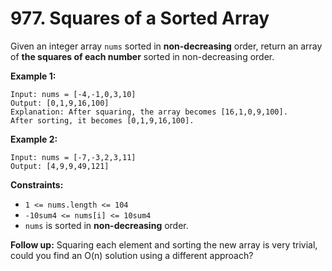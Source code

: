#   977. Squares of a Sorted Array

Given an integer array `nums` sorted in **non-decreasing** order, return an array of **the squares of each number** sorted in non-decreasing order.

**Example 1:**
```
Input: nums = [-4,-1,0,3,10]
Output: [0,1,9,16,100]
Explanation: After squaring, the array becomes [16,1,0,9,100].
After sorting, it becomes [0,1,9,16,100].
```
**Example 2:**
```
Input: nums = [-7,-3,2,3,11]
Output: [4,9,9,49,121]
```

**Constraints:**
- `1 <= nums.length <= 104`
- `-10sum4 <= nums[i] <= 10sum4`
- `nums` is sorted in **non-decreasing** order.

**Follow up:** Squaring each element and sorting the new array is very trivial, could you find an O(n) solution using a different approach?



